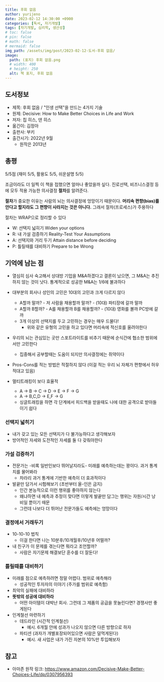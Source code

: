 ```yaml
---
title: 후회 없음
author: yurijeno
date: 2023-02-12 14:30:00 +0900
categories: [독서, 자기개발]
tags: [자기개발, 심리학, 생산성]
# toc: false
# pin: false
# math: false
# mermaid: false
img_path: /assets/img/post/2023-02-12-도서-후회 없음/
image:
  path: (표지) 후회 없음.png
  # width: 400
  # height: 250
  alt: 책 표지, 후회 없음
---
```


<!-- ![]((표지) 후회 없음.png) -->

## 도서정보

- 제목: 후회 없음 / "인생 선택"을 만드는 4가지 기술
- 원제: Decisive: How to Make Better Choices in Life and Work
- 저자: 칩 히스, 댄 히스
- 옮긴이: 김정아
- 출판사: 부키
- 출간시기: 2022년 9월
  - 원작은 2013년

## 총평

5/5점 (재미 5/5, 활용도 5/5, 쉬운설명 5/5)

조금이라도 더 일찍 이 책을 접했으면 얼마나 좋았을까 싶다. 진로선택, 비즈니스결정 등에 모두 적용 가능한 의사결정 **절차**를 알려준다.

**절차**가 중요한 이유는 사람의 뇌는 의사결정에 엉망이기 때문이다. **머리속 편향(bias)를 안다고 할지라도 그 편향이 사라지는 것은 아니다.** 그래서 절차(프로세스)가 주용하다

절차는 WRAP으로 정리할 수 있다
- W: 선택지 넓히기 Widen your options
- R: 내 가설 검증하기 Reality-Test Your Assumptions
- A: 선택지와 거리 두기 Attain distance before deciding
- P: 틀릴때를 대비하기 Prepare to be Wrong


## 기억에 남는 점

- 열심히 심사 숙고해서 상대방 기업을 M&A하겠다고 결론이 났으면, 그 M&A는 추진하지 않는 것이 낫다. 통계적으로 성공한 M&A는 1/6에 불과하다

- 대부분의 회사나 성인의 고민은 10대의 고민과 크게 다르지 않다
  - A할까 말까? - 저 사람을 채용할까 말까? - (10대) 파티장에 갈까 말까
  - A할까 B할까? - A를 채용할까 B를 채용할까? - (10대) 영화를 볼까 PC방에 갈까
  - 3개 이상의 선택지를 두고 고민하는 경우는 매우 드물다!
    - 위와 같은 유형의 고민을 하고 있다면 머리속에 적신호를 울려야한다

- 우리의 뇌는 관심있는 곳만 스포트라이트를 비추기 때문에 순식간에 협소한 범위에서만 고민한다
  - 집중해서 공부할때는 도움이 되지만 의사결정에는 쥐약이다

- Pros-Cons를 적는 방법은 적절하지 않다 (이걸 적는 우리 뇌 자체가 편향에서 허우적대고 있음)

- 멀티트래킹이 보다 효율적
  - A → B → C → D → E → F → G
  - A → B,C,D → E,F → G
  - 싱글트래킹을 하면 각 단계에서 피드백을 받을때도 나에 대한 공격으로 받아들이기 쉽다

### 선택지 넓히기

- 내가 갖고 있는 모든 선택지가 다 불가능하다고 생각해보자
- 방어적인 자세와 도전적인 자세를 둘 다 갖춰야한다

### 가설 검증하기

- 전문가는 -비록 일반인보다 뛰어날지라도- 미래를 예측하는데는 꽝이다. 과거 통계치를 물어봐라
  - 차라리 과거 통계에 기반한 예측이 더 효과적이다
- 발끝만 담가서 시험해보기 (초반부터 올-인은 금지)
  - 인간 본능적으로 이런 행위를 좋아하지 않는다
  - 왜냐하면 내 예측과 추정이 맞다면 이렇게 발끝만 담그는 행위는 자원/시간 낭비일 뿐이기 때문
  - 그런데 나보다 더 뛰어난 전문가들도 예측에는 엉망이다

### 결정에서 거래두기

- 10-10-10 법칙
  - 이걸 한다면 나는 10분후/10개월후/10년후 어떨까?
- 내 친구가 이 문제를 겪는다면 뭐라고 조언할까?
  - 사람은 자기문제 해결보단 훈수를 더 잘둔다!

### 틀릴때를 대비하기

- 미래를 점으로 예측하려면 정말 어렵다. 범위로 예측해라
  - 성공적인 투자자의 이야기 (주가를 범위로 예측함)
- 최악의 실패에 대비하라
- **뜻밖의 성공에 대비하라**
  - 어떤 아이템이 대박난 회사. 그런데 그 제품의 공급을 못늘린다면? 경쟁사만 좋게된다
- 인계철선 마련하기
  - 데드라인 (시간적 인계철선)
    - 예시. 6개월 안에 성과가 나오지 않으면 다른 방향으로 하자
  - 파티션 (과자가 개별포장되어있으면 사람은 덜먹게된다)
    - 예시. 새 사업은 내가 가진 자본의 10%만 투입해보자

## 참고

- 아마존 원작 링크: https://www.amazon.com/Decisive-Make-Better-Choices-Life/dp/0307956393
